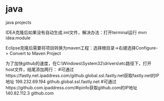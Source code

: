 # java
java projects

IDEA克隆后如果没有自动生成.iml文件，解决办法：打开terminal运行 mvn idea:module

Eclipse克隆后需要将项目转换为maven工程：选择根目录->右键选择Configure-> Convert to Maven Project

为了加快github的速度，在C:\Windows\System32\drivers\etc路径下，打开host文件，结尾添加两行：
#可通过https://fastly.net.ipaddress.com/github.global.ssl.fastly.net获取fastly.net的IP地址
199.232.69.194 github.global.ssl.fastly.net
#可通过https://github.com.ipaddress.com/#ipinfo获取github.com的IP地址
140.82.112.3 github.com

